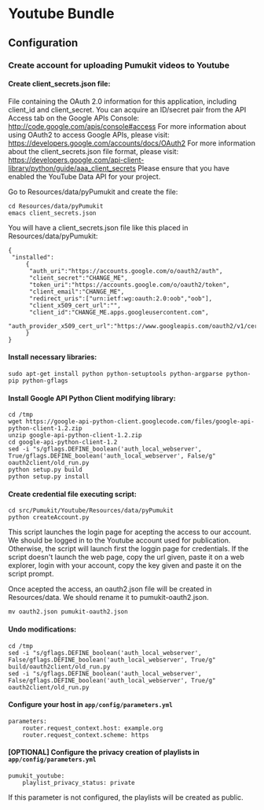 Youtube Bundle
==============

Configuration
-------------

### Create account for uploading Pumukit videos to Youtube

#### Create client_secrets.json file:

File containing the OAuth 2.0 information for this application, including client_id and client_secret. You can acquire an ID/secret pair from the API Access tab on the Google APIs Console:
http://code.google.com/apis/console#access
For more information about using OAuth2 to access Google APIs, please visit:
https://developers.google.com/accounts/docs/OAuth2
For more information about the client_secrets.json file format, please visit:
https://developers.google.com/api-client-library/python/guide/aaa_client_secrets
Please ensure that you have enabled the YouTube Data API for your project.

Go to Resources/data/pyPumukit and create the file:

```
cd Resources/data/pyPumukit
emacs client_secrets.json
```

You will have a client_secrets.json file like this placed in Resources/data/pyPumukit:

```
{
 "installed":
     {
      "auth_uri":"https://accounts.google.com/o/oauth2/auth",
      "client_secret":"CHANGE_ME",
      "token_uri":"https://accounts.google.com/o/oauth2/token",
      "client_email":"CHANGE_ME",
      "redirect_uris":["urn:ietf:wg:oauth:2.0:oob","oob"],
      "client_x509_cert_url":"",
      "client_id":"CHANGE_ME.apps.googleusercontent.com",
      "auth_provider_x509_cert_url":"https://www.googleapis.com/oauth2/v1/certs"
     }
}
```

#### Install necessary libraries:
```
sudo apt-get install python python-setuptools python-argparse python-pip python-gflags
```

#### Install Google API Python Client modifying library:
```
cd /tmp
wget https://google-api-python-client.googlecode.com/files/google-api-python-client-1.2.zip
unzip google-api-python-client-1.2.zip
cd google-api-python-client-1.2
sed -i "s/gflags.DEFINE_boolean('auth_local_webserver', True/gflags.DEFINE_boolean('auth_local_webserver', False/g" oauth2client/old_run.py
python setup.py build
python setup.py install
```

#### Create credential file executing script:
```
cd src/Pumukit/Youtube/Resources/data/pyPumukit
python createAccount.py
```

This script launches the login page for acepting the access to our account. We should be logged in to the Youtube account used for publication. Otherwise, the script will launch first the loggin page for credentials. If the script doesn't launch the web page, copy the url given, paste it on a web explorer, login with your account, copy the key given and paste it on the script prompt.

Once acepted the access, an oauth2.json file will be created in Resources/data. We should rename it to pumukit-oauth2.json.

```
mv oauth2.json pumukit-oauth2.json
```

#### Undo modifications:
```
cd /tmp
sed -i "s/gflags.DEFINE_boolean('auth_local_webserver', False/gflags.DEFINE_boolean('auth_local_webserver', True/g" build/oauth2client/old_run.py
sed -i "s/gflags.DEFINE_boolean('auth_local_webserver', False/gflags.DEFINE_boolean('auth_local_webserver', True/g" oauth2client/old_run.py
```

#### Configure your host in `app/config/parameters.yml`
```
parameters:
    router.request_context.host: example.org
    router.request_context.scheme: https
```

#### [OPTIONAL] Configure the privacy creation of playlists in `app/config/parameters.yml`
```
pumukit_youtube:
    playlist_privacy_status: private
```

If this parameter is not configured, the playlists will be created as public.